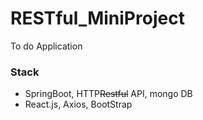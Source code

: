 # RESTful_MiniProject
To do Application

### Stack
* SpringBoot, HTTP~~Restful~~ API, mongo DB
* React.js, Axios, BootStrap
